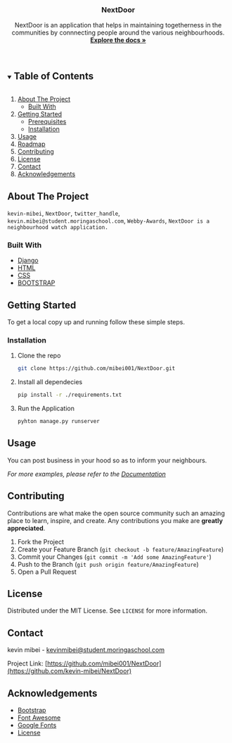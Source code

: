 <p align="center">
    <!-- Put your logo over here -->

  </a>
  <h3 align="center">NextDoor</h3>
  <p align="center">
    NextDoor is an application that helps in maintaining togetherness in the communities by connnecting people around the various neighbourhoods.
    <br />
    <a href="https://github.com/mibei001/NextDoor"><strong>Explore the docs »</strong></a>
    <br />
    <br />
  </p>
</p>

<!-- TABLE OF CONTENTS -->
<details open="open">
  <summary><h2 style="display: inline-block">Table of Contents</h2></summary>
  <ol>
    <li>
      <a href="#about-the-project">About The Project</a>
      <ul>
        <li><a href="#built-with">Built With</a></li>
      </ul>
    </li>
    <li>
      <a href="#getting-started">Getting Started</a>
      <ul>
        <li><a href="#prerequisites">Prerequisites</a></li>
        <li><a href="#installation">Installation</a></li>
      </ul>
    </li>
    <li><a href="#usage">Usage</a></li>
    <li><a href="#roadmap">Roadmap</a></li>
    <li><a href="#contributing">Contributing</a></li>
    <li><a href="#license">License</a></li>
    <li><a href="#contact">Contact</a></li>
    <li><a href="#acknowledgements">Acknowledgements</a></li>
  </ol>
</details>

<!-- ABOUT THE PROJECT -->
<!-- Put your screenshot over here -->

## About The Project

`kevin-mibei`, `NextDoor`, `twitter_handle`, `kevin.mibei@student.moringaschool.com`, `Webby-Awards`, `NextDoor is a neighbourhood watch application.`

### Built With

- [Django](https://docs.djangoproject.com/en/3.2/)
- [HTML](https://html.com)
- [CSS](https://developer.mozilla.org/en-US/docs/Web/CSS)
- [BOOTSTRAP](https://getbootstrap.com)

<!-- GETTING STARTED -->

## Getting Started

To get a local copy up and running follow these simple steps.

### Installation

1. Clone the repo
   ```sh
   git clone https://github.com/mibei001/NextDoor.git
   ```
2. Install all dependecies
   ```sh
   pip install -r ./requirements.txt
   ```
3. Run the Application
   ```sh
   pyhton manage.py runserver
   ```

<!-- USAGE EXAMPLES -->

## Usage

<!-- Put GIF here bro! -->

You can post business in your hood so as to inform your neighbours.

_For more examples, please refer to the [Documentation](https://example.com)_

<!-- CONTRIBUTING -->

## Contributing

Contributions are what make the open source community such an amazing place to learn, inspire, and create. Any contributions you make are **greatly appreciated**.

1. Fork the Project
2. Create your Feature Branch (`git checkout -b feature/AmazingFeature`)
3. Commit your Changes (`git commit -m 'Add some AmazingFeature'`)
4. Push to the Branch (`git push origin feature/AmazingFeature`)
5. Open a Pull Request

<!-- LICENSE -->

## License

Distributed under the MIT License. See `LICENSE` for more information.

<!-- CONTACT -->

## Contact

kevin mibei - kevinmibei@student.moringaschool.com

Project Link: [https://github.com/mibei001/NextDoor](https://github.com/kevin-mibei/NextDoor)

<!-- ACKNOWLEDGEMENTS -->

## Acknowledgements

- [Bootstrap](https://getbootstrap.com)
- [Font Awesome](https://fontawesome.com)
- [Google Fonts](https://fonts.google.com)
- [License](https://choosealicense.com)

